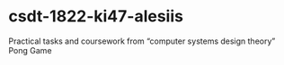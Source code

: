 # csdt-1822-ki47-alesiis
Practical tasks and coursework from “computer systems design theory”
Pong Game
